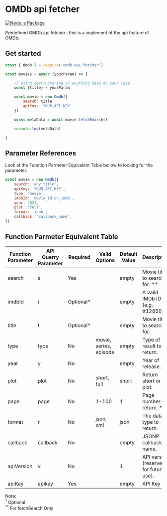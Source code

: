 # OMDb api fetcher

[![Node.js Package](https://github.com/RandomModules/omdb-api-fetcher/actions/workflows/npm-publish-github-packages.yml/badge.svg?branch=main)](https://github.com/RandomModules/omdb-api-fetcher/actions/workflows/npm-publish-github-packages.yml)

Predefined OMDb api fetcher : this is a implement of the api feature of OMDb.

## Get started

```js
const { Omdb } = require('omdb-api-fetcher')

const movies = async (yourParam) => {

    // Using destructuring or anything base on your case.
    const {title} = yourParam

    const movie = new Omdb({
        search: title,
        apiKey: 'YOUR_API_KEY'
    })

    const metaData = await movie.fetchSearch()

    console.log(metaData)

}
```

## Parameter References

Look at the Function Parmeter Equivalent Table bellow to looking for the parameter.

```js
const movie = new Omdb({
    search: 'any_title',
    apiKey: 'YOUR_API_KEY',
    type: 'movie',
    imdbId: 'movie_id_on_imdb',
    year: 2023,
    plot: 'full',
    format: 'json',
    callback: 'callback_name',
})
```

## Function Parmeter Equivalent Table

| **Function Parameter** | **API Querry Parameter** | **Required** | **Valid Options**      | **Default Value** | **Description**                        |
|------------------------|----------------------|--------------|------------------------|-------------------|----------------------------------------|
| search                 | s                    | Yes          |                        | empty           | Movie title to search for. **         |
| imdbId                 | i                    | Optional*    |                        | empty           | A valid IMDb ID (e.g. tt1285016)       |
| title                  | t                    | Optional*    |                        | empty           | Movie title to search for.             |
| type                   | type                 | No           | movie, series, episode | empty           | Type of result to return.              |
| year                   | y                    | No           |                        | empty           | Year of release.                       |
| plot                   | plot                 | No           | short, full            | short             | Return short or full plot.             |
| page                   | page                 | No           | 1-100                  | 1                 | Page number to return. **              |
| format                 | r                    | No           | json, xml              | json              | The data type to return.               |
| callback               | callback             | No           |                        | empty           | JSONP callback name.                   |
| apiVersion             | v                    | No           |                        | 1                 | API version (reserved for future use). |
| apiKey                 | apikey               | Yes          |                        | empty               | API Key                                |

Note:  
<sup> * </sup> Optional  
<sup> ** </sup> For fetchSearch Only
